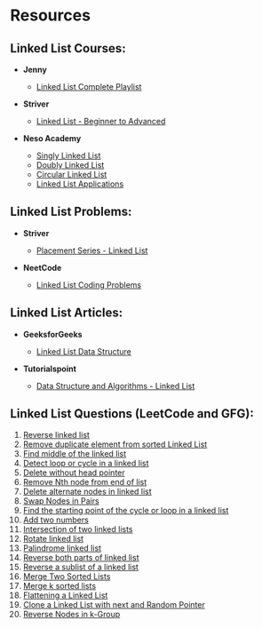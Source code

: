 # Resources  

## Linked List Courses:
- **Jenny**
    - [Linked List Complete Playlist](https://youtube.com/playlist?list=PLLcbVqbhgEc1rAtOQdFeF5xgwe2DC-t1o&feature=shared)

- **Striver**
    - [Linked List - Beginner to Advanced](https://youtube.com/playlist?list=PLgUwDviBIf0rAuz8tVcM0AymmhTRsfaLU&feature=shared)

- **Neso Academy**
    - [Singly Linked List](https://youtube.com/playlist?list=PLBlnK6fEyqRi3-lvwLGzcaquOs5OBTCww&feature=shared)
    - [Doubly Linked List](https://youtube.com/playlist?list=PLBlnK6fEyqRg7pacSDMgPn7vDVhz3N1uf&feature=shared)
    - [Circular Linked List](https://youtube.com/playlist?list=PLBlnK6fEyqRjW4jK-CbshJuX20nc_3IaN&feature=shared)
    - [Linked List Applications](https://youtube.com/playlist?list=PLBlnK6fEyqRgFNP3HnaVayBYev4SGPwJs&feature=shared)

## Linked List Problems:
- **Striver** 
    - [Placement Series - Linked List](https://youtube.com/playlist?list=PLgUwDviBIf0r47RKH7fdWN54AbWFgGuii&feature=shared)

- **NeetCode**
    - [Linked List Coding Problems](https://youtube.com/playlist?list=PLot-Xpze53leU0Ec0VkBhnf4npMRFiNcB&feature=shared)

## Linked List Articles:
- **GeeksforGeeks**
    - [Linked List Data Structure](https://www.geeksforgeeks.org/data-structures/linked-list/)

- **Tutorialspoint**
    - [Data Structure and Algorithms - Linked List](https://www.tutorialspoint.com/data_structures_algorithms/linked_list_algorithms.htm)

## Linked List Questions (LeetCode and GFG):

1. [Reverse linked list](https://leetcode.com/problems/reverse-linked-list/)
2. [Remove duplicate element from sorted Linked List](https://leetcode.com/problems/remove-duplicates-from-sorted-list/)
3. [Find middle of the linked list](https://leetcode.com/problems/middle-of-the-linked-list/)
4. [Detect loop or cycle in a linked list](https://leetcode.com/problems/linked-list-cycle/)
5. [Delete without head pointer](https://leetcode.com/problems/delete-node-in-a-linked-list/)
6. [Remove Nth node from end of list](https://leetcode.com/problems/remove-nth-node-from-end-of-list/)
7. [Delete alternate nodes in linked list](https://practice.geeksforgeeks.org/problems/delete-alternate-nodes/1?page=3&difficulty%5B%5D=-1&sortBy=submissions#:~:text=Given%20a%20Singly%20Linked%20List,%2D%3E3%2D%3E5.)
8. [Swap Nodes in Pairs](https://leetcode.com/problems/swap-nodes-in-pairs/)
9. [Find the starting point of the cycle or loop in a linked list](https://leetcode.com/problems/linked-list-cycle-ii/)
10. [Add two numbers](https://leetcode.com/problems/add-two-numbers/)
11. [Intersection of two linked lists](https://leetcode.com/problems/intersection-of-two-linked-lists/)
12. [Rotate linked list](https://leetcode.com/problems/rotate-list/)
13. [Palindrome linked list](https://leetcode.com/problems/palindrome-linked-list/) 
14. [Reverse both parts of linked list](https://www.google.com/url?sa=t&source=web&rct=j&opi=89978449&url=https://www.geeksforgeeks.org/problems/reverse-both-parts--170647/1&ved=2ahUKEwjS4f31tOGCAxVSzzgGHQjYCA0QFnoECCYQAQ&usg=AOvVaw0s7q3pC2XNF8A3wK55nGHC)
15. [Reverse a sublist of a linked list](https://leetcode.com/problems/reverse-linked-list-ii/)
16. [Merge Two Sorted Lists](https://leetcode.com/problems/merge-two-sorted-lists/)
17. [Merge k sorted lists](https://leetcode.com/problems/merge-k-sorted-lists/)
18. [Flattening a Linked List](https://practice.geeksforgeeks.org/problems/flattening-a-linked-list/1)
19. [Clone a Linked List with next and Random Pointer](https://leetcode.com/problems/copy-list-with-random-pointer/)
20. [Reverse Nodes in k-Group](https://leetcode.com/problems/reverse-nodes-in-k-group/)